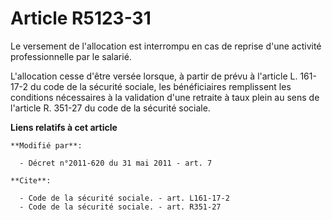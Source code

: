 # Article R5123-31

Le versement de l'allocation est interrompu en cas de reprise d'une activité professionnelle par le salarié. 

L'allocation cesse d'être versée lorsque, à partir de prévu à l'article L. 161-17-2 du code de la sécurité sociale, les
bénéficiaires remplissent les conditions nécessaires à la validation d'une retraite à taux plein au sens de l'article R.
351-27 du code de la sécurité sociale.

**Liens relatifs à cet article**

	**Modifié par**:

	  - Décret n°2011-620 du 31 mai 2011 - art. 7

	**Cite**:

	  - Code de la sécurité sociale. - art. L161-17-2
	  - Code de la sécurité sociale. - art. R351-27
